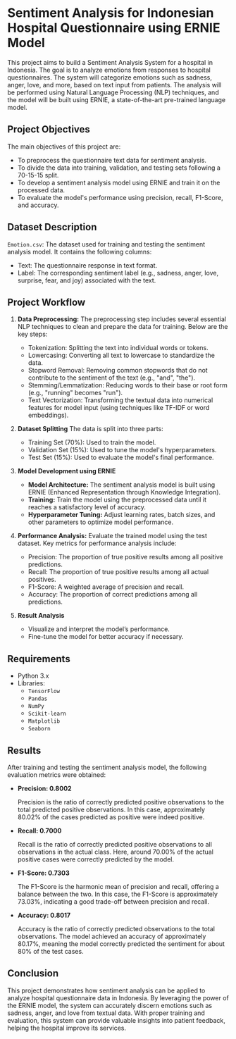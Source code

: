 # Sentiment Analysis for Indonesian Hospital Questionnaire using ERNIE Model
This project aims to build a Sentiment Analysis System for a hospital in Indonesia. The goal is to analyze emotions from responses to hospital questionnaires. The system will categorize emotions such as sadness, anger, love, and more, based on text input from patients. The analysis will be performed using Natural Language Processing (NLP) techniques, and the model will be built using ERNIE, a state-of-the-art pre-trained language model.

## Project Objectives
The main objectives of this project are:
- To preprocess the questionnaire text data for sentiment analysis.
- To divide the data into training, validation, and testing sets following a 70-15-15 split.
- To develop a sentiment analysis model using ERNIE and train it on the processed data.
- To evaluate the model's performance using precision, recall, F1-Score, and accuracy.

## Dataset Description
`Emotion.csv`: The dataset used for training and testing the sentiment analysis model. It contains the following columns:
- Text: The questionnaire response in text format.
- Label: The corresponding sentiment label (e.g., sadness, anger, love, surprise, fear, and joy) associated with the text.

## Project Workflow
1. **Data Preprocessing:**
    The preprocessing step includes several essential NLP techniques to clean and prepare the data for training. Below are the key steps:
    -  Tokenization: Splitting the text into individual words or tokens.
    -  Lowercasing: Converting all text to lowercase to standardize the data.
    -  Stopword Removal: Removing common stopwords that do not contribute to the sentiment of the text (e.g., "and", "the").
    -  Stemming/Lemmatization: Reducing words to their base or root form (e.g., "running" becomes "run").
    -  Text Vectorization: Transforming the textual data into numerical features for model input (using techniques like TF-IDF or word embeddings).
2. **Dataset Splitting**
The data is split into three parts:
    - Training Set (70%): Used to train the model.
    - Validation Set (15%): Used to tune the model's hyperparameters.
    - Test Set (15%): Used to evaluate the model's final performance.
   
4. **Model Development using ERNIE**
    - **Model Architecture:** The sentiment analysis model is built using ERNIE (Enhanced Representation through Knowledge Integration).
    - **Training:** Train the model using the preprocessed data until it reaches a satisfactory level of accuracy.
    - **Hyperparameter Tuning:** Adjust learning rates, batch sizes, and other parameters to optimize model performance.
    
5. **Performance Analysis:**
    Evaluate the trained model using the test dataset. Key metrics for performance analysis include:
    - Precision: The proportion of true positive results among all positive predictions.
    - Recall: The proportion of true positive results among all actual positives.
    - F1-Score: A weighted average of precision and recall.
    - Accuracy: The proportion of correct predictions among all predictions.
6. **Result Analysis**
    - Visualize and interpret the model’s performance.
    - Fine-tune the model for better accuracy if necessary.


## Requirements
- Python 3.x
- Libraries:
  - `TensorFlow`
  - `Pandas`
  - `NumPy`
  - `Scikit-learn`
  - `Matplotlib`
  - `Seaborn`
 
## Results
After training and testing the sentiment analysis model, the following evaluation metrics were obtained:
- **Precision: 0.8002**

  Precision is the ratio of correctly predicted positive observations to the total predicted positive observations. In this case, approximately 80.02% of the cases predicted as positive were indeed positive.

- **Recall: 0.7000**

  Recall is the ratio of correctly predicted positive observations to all observations in the actual class. Here, around 70.00% of the actual positive cases were correctly predicted by the model.

- **F1-Score: 0.7303**

  The F1-Score is the harmonic mean of precision and recall, offering a balance between the two. In this case, the F1-Score is approximately 73.03%, indicating a good trade-off between precision and recall.

- **Accuracy: 0.8017**

  Accuracy is the ratio of correctly predicted observations to the total observations. The model achieved an accuracy of approximately 80.17%, meaning the model correctly predicted the sentiment for about 80% of the test cases.
  
## Conclusion
This project demonstrates how sentiment analysis can be applied to analyze hospital questionnaire data in Indonesia. By leveraging the power of the ERNIE model, the system can accurately discern emotions such as sadness, anger, and love from textual data. With proper training and evaluation, this system can provide valuable insights into patient feedback, helping the hospital improve its services.

